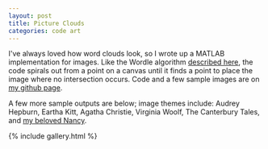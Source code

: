 ```yaml
---
layout: post
title: Picture Clouds
categories: code art 
---
```



I've always loved how word clouds look, so I wrote up a MATLAB implementation for images. Like the Wordle algorithm [described here](http://stackoverflow.com/questions/342687/algorithm-to-implement-a-word-cloud-like-wordle), the code spirals out from a point on a canvas until it finds a point to place the image where no intersection occurs. Code and a few sample images are on [my github page](https://github.com/ojwalch/picture-clouds).

A few more sample outputs are below; image themes include: Audrey Hepburn, Eartha Kitt, Agatha Christie, Virginia Woolf, The Canterbury Tales, and [my beloved Nancy](https://en.wikipedia.org/wiki/Ernie_Bushmiller).

{% include gallery.html %}

